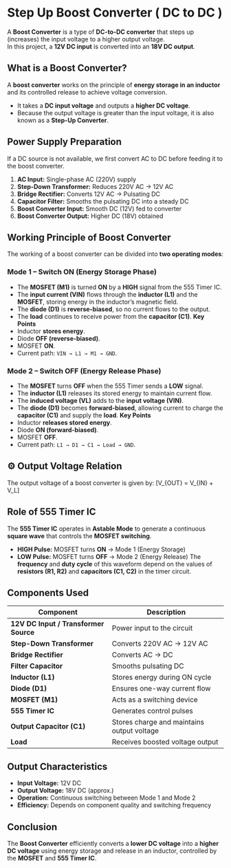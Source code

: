 # Step Up Boost Converter ( DC to DC )
A **Boost Converter** is a type of **DC-to-DC converter** that steps up (increases) the input voltage to a higher output voltage.  
In this project, a **12V DC input** is converted into an **18V DC output**.

## What is a Boost Converter?
A **boost converter** works on the principle of **energy storage in an inductor** and its controlled release to achieve voltage conversion.
- It takes a **DC input voltage** and outputs a **higher DC voltage**.  
- Because the output voltage is greater than the input voltage, it is also known as a **Step-Up Converter**.

## Power Supply Preparation
If a DC source is not available, we first convert AC to DC before feeding it to the boost converter.
1. **AC Input:** Single-phase AC (220V) supply  
2. **Step-Down Transformer:** Reduces 220V AC → 12V AC  
3. **Bridge Rectifier:** Converts 12V AC → Pulsating DC  
4. **Capacitor Filter:** Smooths the pulsating DC into a steady DC  
5. **Boost Converter Input:** Smooth DC (12V) fed to converter  
6. **Boost Converter Output:** Higher DC (18V) obtained  

## Working Principle of Boost Converter
The working of a boost converter can be divided into **two operating modes**:
### Mode 1 – Switch ON (Energy Storage Phase)
- The **MOSFET (M1)** is turned **ON** by a **HIGH** signal from the 555 Timer IC.  
- The **input current (VIN)** flows through the **inductor (L1)** and the **MOSFET**, storing energy in the inductor’s magnetic field.  
- The **diode (D1)** is **reverse-biased**, so no current flows to the output.  
- The **load** continues to receive power from the **capacitor (C1)**.
**Key Points**
- Inductor **stores energy**.  
- Diode **OFF (reverse-biased)**.  
- MOSFET **ON**.  
- Current path: `VIN → L1 → M1 → GND`.
  
### Mode 2 – Switch OFF (Energy Release Phase)
- The **MOSFET** turns **OFF** when the 555 Timer sends a **LOW** signal.  
- The **inductor (L1)** releases its stored energy to maintain current flow.  
- The **induced voltage (VL)** adds to the **input voltage (VIN)**.  
- The **diode (D1)** becomes **forward-biased**, allowing current to charge the **capacitor (C1)** and supply the **load**.
**Key Points**
- Inductor **releases stored energy**.  
- Diode **ON (forward-biased)**.  
- MOSFET **OFF**.  
- Current path: `L1 → D1 → C1 → Load → GND`.

## ⚙️ Output Voltage Relation
The output voltage of a boost converter is given by:
\[V_{OUT} = V_{IN} + V_L\]

## Role of 555 Timer IC
The **555 Timer IC** operates in **Astable Mode** to generate a continuous **square wave** that controls the **MOSFET switching**.
- **HIGH Pulse:** MOSFET turns **ON** → Mode 1 (Energy Storage)  
- **LOW Pulse:** MOSFET turns **OFF** → Mode 2 (Energy Release)
The **frequency** and **duty cycle** of this waveform depend on the values of **resistors (R1, R2)** and **capacitors (C1, C2)** in the timer circuit.

## Components Used
| Component | Description |
|------------|-------------|
| **12V DC Input / Transformer Source** | Power input to the circuit |
| **Step-Down Transformer** | Converts 220V AC → 12V AC |
| **Bridge Rectifier** | Converts AC → DC |
| **Filter Capacitor** | Smooths pulsating DC |
| **Inductor (L1)** | Stores energy during ON cycle |
| **Diode (D1)** | Ensures one-way current flow |
| **MOSFET (M1)** | Acts as a switching device |
| **555 Timer IC** | Generates control pulses |
| **Output Capacitor (C1)** | Stores charge and maintains output voltage |
| **Load** | Receives boosted voltage output |

## Output Characteristics
- **Input Voltage:** 12V DC  
- **Output Voltage:** 18V DC (approx.)  
- **Operation:** Continuous switching between Mode 1 and Mode 2  
- **Efficiency:** Depends on component quality and switching frequency
  
## Conclusion
The **Boost Converter** efficiently converts a **lower DC voltage** into a **higher DC voltage** using energy storage and release in an inductor, controlled by the **MOSFET** and **555 Timer IC**.  


